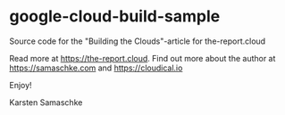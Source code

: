 # google-cloud-build-sample
Source code for the "Building the Clouds"-article for the-report.cloud

Read more at https://the-report.cloud.
Find out more about the author at https://samaschke.com and https://cloudical.io

Enjoy!

Karsten Samaschke
